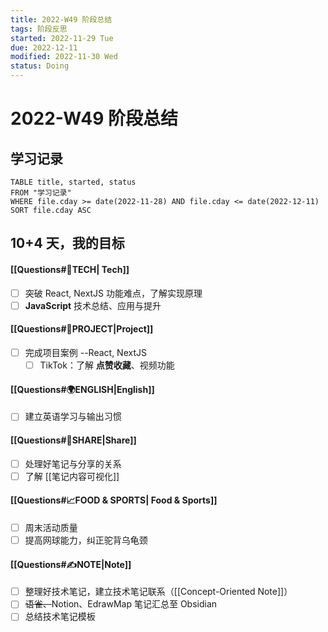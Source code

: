 ```yaml
---
title: 2022-W49 阶段总结
tags: 阶段反思  
started: 2022-11-29 Tue
due: 2022-12-11
modified: 2022-11-30 Wed
status: Doing
---
```

# 2022-W49 阶段总结
## 学习记录

```dataview
TABLE title, started, status
FROM "学习记录"
WHERE file.cday >= date(2022-11-28) AND file.cday <= date(2022-12-11)
SORT file.cday ASC
```

## 10+4 天，我的目标
#### [[Questions#🚀TECH| Tech]]
- [ ] 突破 React, NextJS 功能难点，了解实现原理 
- [ ] **JavaScript** 技术总结、应用与提升
#### [[Questions#🚀PROJECT|Project]]
- [ ] 完成项目案例 --React, NextJS
	- [ ] TikTok：了解 **点赞收藏**、视频功能
#### [[Questions#🌍ENGLISH|English]]
- [ ] 建立英语学习与输出习惯
#### [[Questions#👯SHARE|Share]]
- [ ] 处理好笔记与分享的关系
- [ ] 了解 [[笔记内容可视化]]
#### [[Questions#📈FOOD & SPORTS| Food & Sports]]
- [ ] 周末活动质量 
- [ ] 提高网球能力，纠正驼背乌龟颈
#### [[Questions#✍️NOTE|Note]]
- [ ] 整理好技术笔记，建立技术笔记联系（[[Concept-Oriented Note]]） 
- [ ] ~~语雀、~~Notion、EdrawMap 笔记汇总至 Obsidian 
- [ ] 总结技术笔记模板